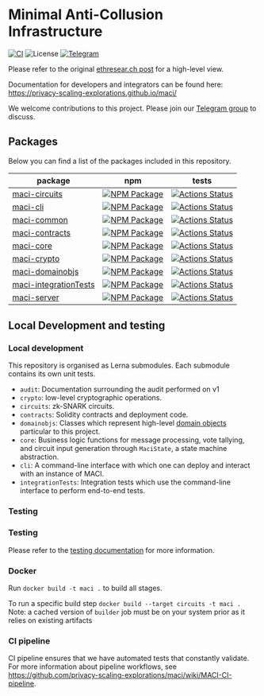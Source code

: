 # Minimal Anti-Collusion Infrastructure

[![CI][cli-actions-badge]][cli-actions-link]
![License](https://img.shields.io/badge/license-MIT-green)
[![Telegram][telegram-badge]][telegram-link]

Please refer to
the original [ethresear.ch
post](https://ethresear.ch/t/minimal-anti-collusion-infrastructure/5413) for a
high-level view.

Documentation for developers and integrators can be found here:
https://privacy-scaling-explorations.github.io/maci/

We welcome contributions to this project. Please join our
[Telegram group][telegram-link] to discuss.

## Packages

Below you can find a list of the packages included in this repository.

| package                                           | npm                                                                     | tests                                                                              |
| ------------------------------------------------- | ----------------------------------------------------------------------- | ---------------------------------------------------------------------------------- |
| [maci-circuits][circuits-package]                 | [![NPM Package][circuits-npm-badge]][circuits-npm-link]                 | [![Actions Status][circuits-actions-badge]][circuits-actions-link]                 |
| [maci-cli][cli-package]                           | [![NPM Package][cli-npm-badge]][cli-npm-link]                           | [![Actions Status][cli-actions-badge]][cli-actions-link]                           |
| [maci-common][common-package]                     | [![NPM Package][common-npm-badge]][common-npm-link]                     | [![Actions Status][common-actions-badge]][common-actions-link]                     |
| [maci-contracts][contracts-package]               | [![NPM Package][contracts-npm-badge]][contracts-npm-link]               | [![Actions Status][contracts-actions-badge]][contracts-actions-link]               |
| [maci-core][core-package]                         | [![NPM Package][core-npm-badge]][core-npm-link]                         | [![Actions Status][core-actions-badge]][core-actions-link]                         |
| [maci-crypto][crypto-package]                     | [![NPM Package][crypto-npm-badge]][crypto-npm-link]                     | [![Actions Status][crypto-actions-badge]][crypto-actions-link]                     |
| [maci-domainobjs][domainobjs-package]             | [![NPM Package][domainobjs-npm-badge]][domainobjs-npm-link]             | [![Actions Status][domainobjs-actions-badge]][domainobjs-actions-link]             |
| [maci-integrationTests][integrationTests-package] | [![NPM Package][integrationTests-npm-badge]][integrationTests-npm-link] | [![Actions Status][integrationTests-actions-badge]][integrationTests-actions-link] |
| [maci-server][server-package]                     | [![NPM Package][server-npm-badge]][server-npm-link]                     | [![Actions Status][server-actions-badge]][server-actions-link]                     |

## Local Development and testing

### Local development

This repository is organised as Lerna submodules. Each submodule contains its
own unit tests.

- `audit`: Documentation surrounding the audit performed on v1
- `crypto`: low-level cryptographic operations.
- `circuits`: zk-SNARK circuits.
- `contracts`: Solidity contracts and deployment code.
- `domainobjs`: Classes which represent high-level [domain
  objects](https://wiki.c2.com/?DomainObject) particular to this project.
- `core`: Business logic functions for message processing, vote tallying,
  and circuit input generation through `MaciState`, a state machine
  abstraction.
- `cli`: A command-line interface with which one can deploy and interact with
  an instance of MACI.
- `integrationTests`: Integration tests which use the command-line interface
  to perform end-to-end tests.

### Testing

### Testing

Please refer to the [testing documentation](https://maci.pse.dev/v1.x/docs/testing) for more information.

### Docker

Run `docker build -t maci .` to build all stages.

To run a specific build step `docker build --target circuits -t maci .`
Note: a cached version of `builder` job must be on your system prior as it relies on existing artifacts

### CI pipeline

CI pipeline ensures that we have automated tests that constantly validate. For more information about pipeline workflows, see https://github.com/privacy-scaling-explorations/maci/wiki/MACI-CI-pipeline.

[telegram-badge]: https://badges.aleen42.com/src/telegram.svg
[telegram-link]: https://t.me/joinchat/LUgOpE7J2gstRcZqdERyvw
[circuits-package]: ./circuits
[circuits-npm-badge]: https://img.shields.io/npm/v/maci-circuits.svg
[circuits-npm-link]: https://www.npmjs.com/package/maci-circuits
[circuits-actions-badge]: https://github.com/privacy-scaling-explorations/maci/actions/workflows/circuit-build.yml/badge.svg
[circuits-actions-link]: https://github.com/privacy-scaling-explorations/maci/actions?query=workflow%3ACircuit
[cli-package]: ./cli
[cli-npm-badge]: https://img.shields.io/npm/v/maci-cli.svg
[cli-actions-badge]: https://github.com/privacy-scaling-explorations/maci/actions/workflows/e2e.yml/badge.svg
[cli-npm-link]: https://www.npmjs.com/package/maci-cli
[cli-actions-link]: https://github.com/privacy-scaling-explorations/maci/actions?query=workflow%3ACI
[common-package]: ./common
[common-npm-badge]: https://img.shields.io/npm/v/maci-common.svg
[common-npm-link]: https://www.npmjs.com/package/maci-common
[common-actions-badge]: https://github.com/privacy-scaling-explorations/maci/actions/workflows/build.yml/badge.svg
[common-actions-link]: https://github.com/privacy-scaling-explorations/maci/actions?query=workflow%3Acommon
[contracts-package]: ./contracts
[contracts-npm-badge]: https://img.shields.io/npm/v/maci-contracts.svg
[contracts-npm-link]: https://www.npmjs.com/package/maci-contracts
[contracts-actions-badge]: https://github.com/privacy-scaling-explorations/maci/actions/workflows/contracts-build.yml/badge.svg
[contracts-actions-link]: https://github.com/privacy-scaling-explorations/maci/actions?query=workflow%3Acontracts
[core-package]: ./core
[core-npm-badge]: https://img.shields.io/npm/v/maci-core.svg
[core-npm-link]: https://www.npmjs.com/package/maci-core
[core-actions-badge]: https://github.com/privacy-scaling-explorations/maci/actions/workflows/core-build.yml/badge.svg
[core-actions-link]: https://github.com/privacy-scaling-explorations/maci/actions?query=workflow%3Acore
[crypto-package]: ./crypto
[crypto-npm-badge]: https://img.shields.io/npm/v/maci-crypto.svg
[crypto-npm-link]: https://www.npmjs.com/package/maci-crypto
[crypto-actions-badge]: https://github.com/privacy-scaling-explorations/maci/actions/workflows/crypto-build.yml/badge.svg
[crypto-actions-link]: https://github.com/privacy-scaling-explorations/maci/actions?query=workflow%3Acrypto
[domainobjs-package]: ./domainobjs
[domainobjs-npm-badge]: https://img.shields.io/npm/v/maci-domainobjs.svg
[domainobjs-npm-link]: https://www.npmjs.com/package/maci-domainobjs
[domainobjs-actions-badge]: https://github.com/privacy-scaling-explorations/maci/actions/workflows/domainobjs-build.yml/badge.svg
[domainobjs-actions-link]: https://github.com/privacy-scaling-explorations/maci/actions?query=workflow%3Adomainobjs
[integrationTests-package]: ./integrationTests
[integrationTests-npm-badge]: https://img.shields.io/npm/v/maci-integrationtests.svg
[integrationTests-npm-link]: https://www.npmjs.com/package/maci-integrationtests
[integrationTests-actions-badge]: https://github.com/privacy-scaling-explorations/maci/actions/workflows/e2e.yml/badge.svg
[integrationTests-actions-link]: https://github.com/privacy-scaling-explorations/maci/actions?query=workflow%3ACI
[server-package]: ./server
[server-npm-badge]: https://img.shields.io/npm/v/maci-server.svg
[server-npm-link]: https://www.npmjs.com/package/maci-server
[server-actions-badge]: https://github.com/privacy-scaling-explorations/maci/actions/workflows/build.yml/badge.svg
[server-actions-link]: https://github.com/privacy-scaling-explorations/maci/actions?query=workflow%3Aserver
